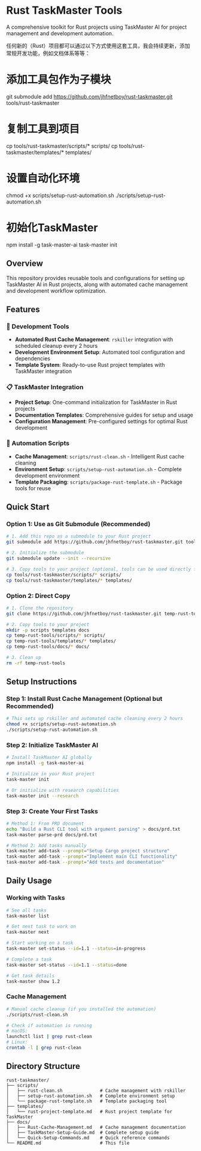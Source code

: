 # Rust TaskMaster Tools

A comprehensive toolkit for Rust projects using TaskMaster AI for project management and development automation.

任何新的（Rust）项目都可以通过以下方式使用这套工具，我会持续更新，添加常规开发功能，例如文档体系等等：

  # 添加工具包作为子模块
  git submodule add https://github.com/jhfnetboy/rust-taskmaster.git
  tools/rust-taskmaster

  # 复制工具到项目
  cp tools/rust-taskmaster/scripts/* scripts/
  cp tools/rust-taskmaster/templates/* templates/

  # 设置自动化环境
  chmod +x scripts/setup-rust-automation.sh
  ./scripts/setup-rust-automation.sh

  # 初始化TaskMaster
  npm install -g task-master-ai
  task-master init


## Overview

This repository provides reusable tools and configurations for setting up TaskMaster AI in Rust projects, along with automated cache management and development workflow optimization.

## Features

### 🔧 Development Tools
- **Automated Rust Cache Management**: `rskiller` integration with scheduled cleanup every 2 hours
- **Development Environment Setup**: Automated tool configuration and dependencies
- **Template System**: Ready-to-use Rust project templates with TaskMaster integration

### 📋 TaskMaster Integration
- **Project Setup**: One-command initialization for TaskMaster in Rust projects
- **Documentation Templates**: Comprehensive guides for setup and usage
- **Configuration Management**: Pre-configured settings for optimal Rust development

### 🚀 Automation Scripts
- **Cache Management**: `scripts/rust-clean.sh` - Intelligent Rust cache cleaning
- **Environment Setup**: `scripts/setup-rust-automation.sh` - Complete development environment
- **Template Packaging**: `scripts/package-rust-template.sh` - Package tools for reuse

## Quick Start

### Option 1: Use as Git Submodule (Recommended)
```bash
# 1. Add this repo as a submodule to your Rust project
git submodule add https://github.com/jhfnetboy/rust-taskmaster.git tools/rust-taskmaster

# 2. Initialize the submodule
git submodule update --init --recursive

# 3. Copy tools to your project (optional, tools can be used directly from submodule)
cp tools/rust-taskmaster/scripts/* scripts/
cp tools/rust-taskmaster/templates/* templates/
```

### Option 2: Direct Copy
```bash
# 1. Clone the repository
git clone https://github.com/jhfnetboy/rust-taskmaster.git temp-rust-tools

# 2. Copy tools to your project
mkdir -p scripts templates docs
cp temp-rust-tools/scripts/* scripts/
cp temp-rust-tools/templates/* templates/
cp temp-rust-tools/docs/* docs/

# 3. Clean up
rm -rf temp-rust-tools
```

## Setup Instructions

### Step 1: Install Rust Cache Management (Optional but Recommended)
```bash
# This sets up rskiller and automated cache cleaning every 2 hours
chmod +x scripts/setup-rust-automation.sh
./scripts/setup-rust-automation.sh
```

### Step 2: Initialize TaskMaster AI
```bash
# Install TaskMaster AI globally
npm install -g task-master-ai

# Initialize in your Rust project
task-master init

# Or initialize with research capabilities
task-master init --research
```

### Step 3: Create Your First Tasks
```bash
# Method 1: From PRD document
echo "Build a Rust CLI tool with argument parsing" > docs/prd.txt
task-master parse-prd docs/prd.txt

# Method 2: Add tasks manually
task-master add-task --prompt="Setup Cargo project structure"
task-master add-task --prompt="Implement main CLI functionality"
task-master add-task --prompt="Add tests and documentation"
```

## Daily Usage

### Working with Tasks
```bash
# See all tasks
task-master list

# Get next task to work on
task-master next

# Start working on a task
task-master set-status --id=1.1 --status=in-progress

# Complete a task
task-master set-status --id=1.1 --status=done

# Get task details
task-master show 1.2
```

### Cache Management
```bash
# Manual cache cleanup (if you installed the automation)
./scripts/rust-clean.sh

# Check if automation is running
# macOS:
launchctl list | grep rust-clean
# Linux:
crontab -l | grep rust-clean
```

## Directory Structure

```
rust-taskmaster/
├── scripts/
│   ├── rust-clean.sh              # Cache management with rskiller
│   ├── setup-rust-automation.sh   # Complete environment setup
│   └── package-rust-template.sh   # Template packaging tool
├── templates/
│   └── rust-project-template.md   # Rust project template for TaskMaster
├── docs/
│   ├── Rust-Cache-Management.md   # Cache management documentation
│   ├── TaskMaster-Setup-Guide.md  # Complete setup guide
│   └── Quick-Setup-Commands.md    # Quick reference commands
└── README.md                      # This file
```
